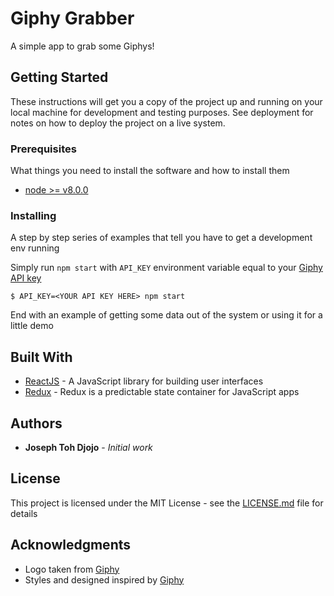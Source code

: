 # Giphy Grabber

A simple app to grab some Giphys!

## Getting Started

These instructions will get you a copy of the project up and running on your local machine for development and testing purposes. See deployment for notes on how to deploy the project on a live system.

### Prerequisites

What things you need to install the software and how to install them
- [node >= v8.0.0](https://nodejs.org/en/)

### Installing

A step by step series of examples that tell you have to get a development env running

Simply run `npm start` with `API_KEY` environment variable equal to your [Giphy API key](https://developers.giphy.com/docs/#getting-started)

```
$ API_KEY=<YOUR API KEY HERE> npm start
```

End with an example of getting some data out of the system or using it for a little demo

## Built With

* [ReactJS](https://reactjs.org) - A JavaScript library for building user interfaces
* [Redux](https://redux.js.org) - Redux is a predictable state container for JavaScript apps

## Authors

* **Joseph Toh Djojo** - *Initial work*

## License

This project is licensed under the MIT License - see the [LICENSE.md](LICENSE.md) file for details

## Acknowledgments

* Logo taken from [Giphy](https://giphy.com)
* Styles and designed inspired by [Giphy](https://giphy.com)
